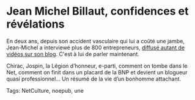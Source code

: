 # Jean Michel Billaut, confidences et révélations

En deux ans, depuis son accident vasculaire qui lui a coûté une jambe, Jean-Michel a interviewé plus de 800 entrepreneurs, [diffusé autant de vidéos sur son blog](http://billaut.typepad.com/). C'est à lui de parler maintenant.

Chirac, Jospin, la Légion d’honneur, e-parti, comment on tombe dans le Net, comment on finit dans un placard de la BNP et devient un blogueur quasi professionnel… Un résumé de la vie d’un bonhomme attachant.

Tags: NetCulture, noepub, une